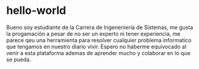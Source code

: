 # hello-world
Bueno  soy estudiante de la Carrera de Ingeneniería de Sistemas, me gusta la progamación a pesar de no ser un experto ni tener experiencia, 
me parece qeu una herramienta para resolver cualquier problema informatico que tengamos en nuestro diario vivir.
Espero no haberme equivocado al venir a esta plataforma ademas de aprender mucho y colaborar en lo que se pueda.
